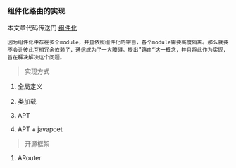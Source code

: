 ### 组件化路由的实现


本文章代码传送门  [组件化](https://github.com/jiezongnewstar/Component"点次进入传送门")

    因为组件化中存在多个module，并且依照组件化的宗旨，各个module需要高度隔离。那么就要不会让彼此互相冗余依赖了，通信成为了一大障碍。提出”路由“这一概念，并且将此作为实现，旨在解决解决这个问题。

>  实现方式
1. 全局定义


2. 类加载

3. APT

4. APT + javapoet

> 开源框架

1. ARouter

